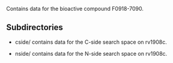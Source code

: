Contains data for the bioactive compound F0918-7090.

## Subdirectories

- cside/ contains data for the C-side search space on rv1908c.

- nside/ contains data for the N-side search space on rv1908c.

